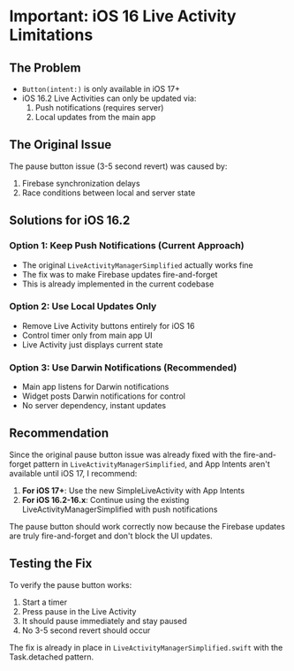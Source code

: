 # Important: iOS 16 Live Activity Limitations

## The Problem
- `Button(intent:)` is only available in iOS 17+
- iOS 16.2 Live Activities can only be updated via:
  1. Push notifications (requires server)
  2. Local updates from the main app

## The Original Issue
The pause button issue (3-5 second revert) was caused by:
1. Firebase synchronization delays
2. Race conditions between local and server state

## Solutions for iOS 16.2

### Option 1: Keep Push Notifications (Current Approach)
- The original `LiveActivityManagerSimplified` actually works fine
- The fix was to make Firebase updates fire-and-forget
- This is already implemented in the current codebase

### Option 2: Use Local Updates Only
- Remove Live Activity buttons entirely for iOS 16
- Control timer only from main app UI
- Live Activity just displays current state

### Option 3: Use Darwin Notifications (Recommended)
- Main app listens for Darwin notifications
- Widget posts Darwin notifications for control
- No server dependency, instant updates

## Recommendation
Since the original pause button issue was already fixed with the fire-and-forget pattern in `LiveActivityManagerSimplified`, and App Intents aren't available until iOS 17, I recommend:

1. **For iOS 17+**: Use the new SimpleLiveActivity with App Intents
2. **For iOS 16.2-16.x**: Continue using the existing LiveActivityManagerSimplified with push notifications

The pause button should work correctly now because the Firebase updates are truly fire-and-forget and don't block the UI updates.

## Testing the Fix
To verify the pause button works:
1. Start a timer
2. Press pause in the Live Activity
3. It should pause immediately and stay paused
4. No 3-5 second revert should occur

The fix is already in place in `LiveActivityManagerSimplified.swift` with the Task.detached pattern.